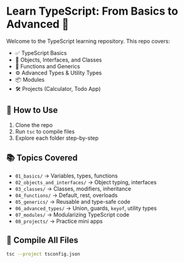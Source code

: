 # Learn TypeScript: From Basics to Advanced 🚀

Welcome to  the TypeScript learning repository. This repo covers:

- ✅ TypeScript Basics
- 🧠 Objects, Interfaces, and Classes
- 🧰 Functions and Generics
- ⚙️ Advanced Types & Utility Types
- 📦 Modules
- 🛠️ Projects (Calculator, Todo App)

## 🧩 How to Use

1. Clone the repo
2. Run `tsc` to compile files
3. Explore each folder step-by-step

## 📚 Topics Covered

- `01_basics/` → Variables, types, functions
- `02_objects_and_interfaces/` → Object typing, interfaces
- `03_classes/` → Classes, modifiers, inheritance
- `04_functions/` → Default, rest, overloads
- `05_generics/` → Reusable and type-safe code
- `06_advanced_types/` → Union, guards, `keyof`, utility types
- `07_modules/` → Modularizing TypeScript code
- `08_projects/` → Practice mini apps

## 🔧 Compile All Files

```bash
tsc --project tsconfig.json
